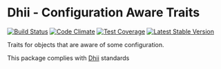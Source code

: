 # Dhii - Configuration Aware Traits

[![Build Status](https://travis-ci.org/dhii/config-aware-trait.svg?branch=master)](https://travis-ci.org/dhii/config-aware-trait)
[![Code Climate](https://codeclimate.com/github/dhii/config-aware-trait/badges/gpa.svg)](https://codeclimate.com/github/dhii/config-aware-trait)
[![Test Coverage](https://codeclimate.com/github/dhii/config-aware-trait/badges/coverage.svg)](https://codeclimate.com/github/dhii/config-aware-trait/coverage)
[![Latest Stable Version](https://poser.pugx.org/dhii/config-aware-trait/version)](https://packagist.org/packages/dhii/config-aware-trait)

Traits for objects that are aware of some configuration.

This package complies with [Dhii] standards

[Dhii]: https://github.com/Dhii/dhii
